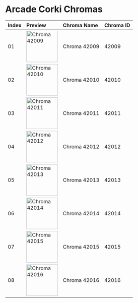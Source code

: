 # Arcade Corki Chromas

| Index | Preview | Chroma Name | Chroma ID |
|:---|:---|:---|:---|
| 01 | <img src='https://raw.communitydragon.org/latest/plugins/rcp-be-lol-game-data/global/default/v1/champion-chroma-images/42/42009.png' alt='Chroma 42009' width='100'> | Chroma 42009 | 42009 |
| 02 | <img src='https://raw.communitydragon.org/latest/plugins/rcp-be-lol-game-data/global/default/v1/champion-chroma-images/42/42010.png' alt='Chroma 42010' width='100'> | Chroma 42010 | 42010 |
| 03 | <img src='https://raw.communitydragon.org/latest/plugins/rcp-be-lol-game-data/global/default/v1/champion-chroma-images/42/42011.png' alt='Chroma 42011' width='100'> | Chroma 42011 | 42011 |
| 04 | <img src='https://raw.communitydragon.org/latest/plugins/rcp-be-lol-game-data/global/default/v1/champion-chroma-images/42/42012.png' alt='Chroma 42012' width='100'> | Chroma 42012 | 42012 |
| 05 | <img src='https://raw.communitydragon.org/latest/plugins/rcp-be-lol-game-data/global/default/v1/champion-chroma-images/42/42013.png' alt='Chroma 42013' width='100'> | Chroma 42013 | 42013 |
| 06 | <img src='https://raw.communitydragon.org/latest/plugins/rcp-be-lol-game-data/global/default/v1/champion-chroma-images/42/42014.png' alt='Chroma 42014' width='100'> | Chroma 42014 | 42014 |
| 07 | <img src='https://raw.communitydragon.org/latest/plugins/rcp-be-lol-game-data/global/default/v1/champion-chroma-images/42/42015.png' alt='Chroma 42015' width='100'> | Chroma 42015 | 42015 |
| 08 | <img src='https://raw.communitydragon.org/latest/plugins/rcp-be-lol-game-data/global/default/v1/champion-chroma-images/42/42016.png' alt='Chroma 42016' width='100'> | Chroma 42016 | 42016 |
